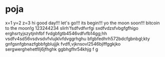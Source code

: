 # poja
x=1
y=2
z=3
hi
good day!!!
let's go!!!
its begin!!!
yo the moon soon!!!
bitcoin to the moon!g
123244234
slirh'fsdfvdfvrfgi
sxdfvdzsfvbgfgfhigo
erghsrtyjszytjnhfbf
fvdgbfgtb4546vdfvfb14gg;hh
vsdfv4sd56vsdvsdvfvlujklvfdvggrhghu
bfgbfedhrh572bdcfgbnbgl;kty
 gnfgsnfgbnazfgbbfgblujjjk
fvdfl,vjknsovl2546bjlffggkjko
sergwerghehetfllj6jfhghk
ggbhgfhr54khjg
f
g
